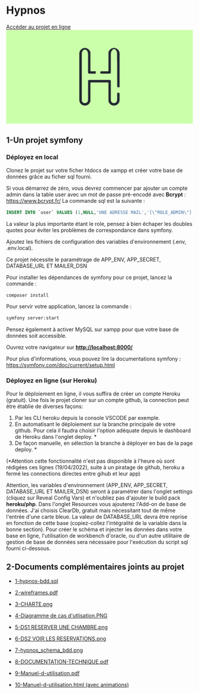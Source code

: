 # Hypnos
[Accéder au projet en ligne](http://hypnos-les-hotels.herokuapp.com/)
![Le logo](https://raw.githubusercontent.com/Nathalie-Verdavoir/hypnos/master/public/images/logoGithub.png)

## 1-Un projet symfony

### Déployez en local

Clonez le projet sur votre ficher htdocs de xampp et créer votre base de données grâce au ficher sql fourni.

Si vous démarrez de zéro, vous devrez commencer par ajouter un compte admin dans la table user avec un mot de passe pré-encodé avec **Bcrypt** : <https://www.bcrypt.fr/>
La commande sql est la suivante :

```sql
INSERT INTO `user` VALUES (1,NULL,'UNE ADRESSE MAIL','[\"ROLE_ADMIN\"]','MOT DE PASSE ENCRYPTE','LE NOM','LE PRENOM');
```

La valeur la plus importante étant le role, pensez à bien échaper les doubles quotes pour éviter les problèmes de correspondance dans symfony.

Ajoutez les fichiers de configuration des variables d'environnement (.env, .env.local).

Ce projet nécessite le paramétrage de APP_ENV, APP_SECRET, DATABASE_URL ET MAILER_DSN

Pour installer les dépendances de symfony pour ce projet, lancez la commande :

```bash
composer install
```

Pour servir votre application, lancez la commande :

```bash
symfony server:start
```

Pensez également à activer MySQL sur xampp pour que votre base de données soit accessible.

Ouvrez votre navigateur sur **<http://localhost:8000/>**

Pour plus d'informations, vous pouvez lire la documentations symfony :
<https://symfony.com/doc/current/setup.html>

### Déployez en ligne (sur Heroku)

Pour le déploiement en ligne, il vous suffira de créer un compte Heroku (gratuit). Une fois le projet cloner sur un compte github, la connection peut être établie de diverses façons:

1. Par les CLI heroku depuis la console VSCODE par exemple.
1. En automatisant le déploiement sur la branche principale de votre github. Pour cela il faudra choisir l'option adéquate depuis le dashboard de Heroku dans l'onglet deploy. *
1. De façon manuelle, en sélection la branche à déployer en bas de la page deploy. *

(*Attention cette fonctionnalité n'est pas disponible à l'heure où sont rédigées ces lignes (19/04/2022), suite à un piratage de github, heroku a fermé les connections directes entre gihub et leur app)

Attention, les variables d'environnement (APP_ENV, APP_SECRET, DATABASE_URL ET MAILER_DSN) seront à paramétrer dans l'onglet settings (cliquez sur Reveal Config Vars) et n'oubliez pas d'ajouter le build pack **heroku/php**.
Dans l'onglet Resources vous ajouterez l'Add-on de base de données. J'ai choisis ClearDb, gratuit mais nécessitant tout de même l'entrée d'une carte bleue. La valeur de DATABASE_URL devra être reprise en fonction de cette base (copiez-collez l'intégralité de la variable dans la bonne section). Pour créer le schéma et injecter les données dans votre base en ligne, l'utilisation de workbench d'oracle, ou d'un autre utilitaire de gestion de base de données sera nécessaire pour l'exécution du script sql fourni ci-dessous.

## 2-Documents complémentaires joints au projet

+ [1-hypnos-bdd.sql](https://github.com/Nathalie-Verdavoir/hypnos/blob/documents/documents-complementaires/1-hypnos-bdd.sql)

+ [2-wireframes.pdf](https://github.com/Nathalie-Verdavoir/hypnos/blob/documents/documents-complementaires/2-wireframes.pdf)

+ [3-CHARTE.png](https://github.com/Nathalie-Verdavoir/hypnos/blob/documents/documents-complementaires/3-CHARTE.png)

+ [4-Diagramme de cas d'utlisation.PNG](https://github.com/Nathalie-Verdavoir/hypnos/blob/documents/documents-complementaires/4-Diagramme%20de%20cas%20d'utlisation.PNG)

+ [5-DS1 RESERVER UNE CHAMBRE.png](https://github.com/Nathalie-Verdavoir/hypnos/blob/documents/documents-complementaires/5-DS1%20RESERVER%20UNE%20CHAMBRE.png)

+ [6-DS2 VOIR LES RESERVATIONS.png](https://github.com/Nathalie-Verdavoir/hypnos/blob/documents/documents-complementaires/6-DS2%20VOIR%20LES%20RESERVATIONS.png)

+ [7-hypnos_schema_bdd.png](https://github.com/Nathalie-Verdavoir/hypnos/blob/documents/documents-complementaires/7-hypnos_schema_bdd.png)
  
+ [8-DOCUMENTATION-TECHNIQUE.pdf](https://github.com/Nathalie-Verdavoir/hypnos/blob/documents/documents-complementaires/8-DOCUMENTATION-TECHNIQUE.pdf)

+ [9-Manuel-d-utilisation.pdf](https://github.com/Nathalie-Verdavoir/hypnos/blob/master/documents-complementaires/9-Manuel-d-utilisation.pdf)

+ [10-Manuel-d-utilisation.html (avec animations)](https://slides.com/natpinkelephant/ellipse)
  
